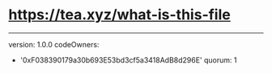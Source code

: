 # https://tea.xyz/what-is-this-file
---
version: 1.0.0
codeOwners:
  - '0xF038390179a30b693E53bd3cf5a3418AdB8d296E'
quorum: 1
